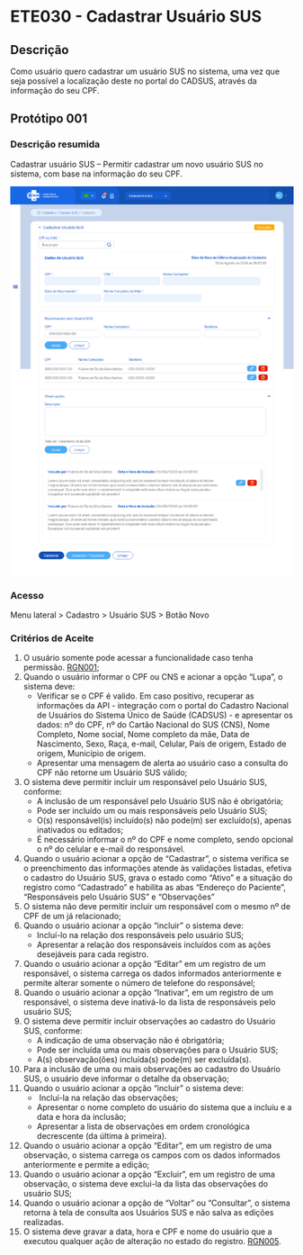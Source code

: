 # ETE030 - Cadastrar Usuário SUS

## Descrição 
Como usuário quero cadastrar um usuário SUS no sistema, uma vez que seja possível a localização deste no portal do CADSUS, através da informação do seu CPF.   

## Protótipo 001

### Descrição resumida 
Cadastrar usuário SUS – Permitir cadastrar um novo usuário SUS no sistema, com base na informação do seu CPF. 

![alt text](../imagens/ete-030-prot-001.png) <!-- Não sei se já foi alterada -->

### Acesso 
Menu lateral > Cadastro > Usuário SUS > Botão Novo 

### Critérios de Aceite 
1. O usuário somente pode acessar a funcionalidade caso tenha permissão. [RGN001](DocumentoDeRegrasv2.md#rgn001); 
2. Quando o usuário informar o CPF ou CNS e acionar a opção “Lupa”, o sistema deve: 
      * Verificar se o CPF é valido. Em caso positivo, recuperar as informações da API - integração com o portal do Cadastro Nacional de Usuários do Sistema Único de Saúde (CADSUS) - e apresentar os dados: nº do CPF, nº do Cartão Nacional do SUS (CNS), Nome Completo, Nome social, Nome completo da mãe, Data de Nascimento, Sexo, Raça, e-mail, Celular, País de origem, Estado de origem, Município de origem.   
      * Apresentar uma mensagem de alerta ao usuário caso a consulta do CPF não retorne um Usuário SUS válido;
3. O sistema deve permitir incluir um responsável pelo Usuário SUS, conforme: 
      * A inclusão de um responsável pelo Usuário SUS não é obrigatória; 
      * Pode ser incluído um ou mais responsáveis pelo Usuário SUS; 
      * O(s) responsável(is) incluído(s) não pode(m) ser excluído(s), apenas inativados ou editados; 
      * É necessário informar o nº do CPF e nome completo, sendo opcional o nº do celular e e-mail do responsável.
4. Quando o usuário acionar a opção de “Cadastrar”, o sistema verifica se o preenchimento das informações atende às validações listadas, efetiva o cadastro do Usuário SUS, grava o estado como “Ativo” e a situação do registro como “Cadastrado” e habilita as abas “Endereço do Paciente”, “Responsáveis pelo Usuário SUS” e “Observações” 
5. O sistema não deve permitir incluir um responsável com o mesmo nº de CPF de um já relacionado;
6. Quando o usuário acionar a opção “incluir” o sistema deve: 
      * Incluí-lo na relação dos responsáveis pelo usuário SUS; 
      * Apresentar a relação dos responsáveis incluídos com as ações desejáveis para cada registro. 
7. Quando o usuário acionar a opção “Editar” em um registro de um responsável, o sistema carrega os dados informados anteriormente e permite alterar somente o número de telefone do responsável; 
8. Quando o usuário acionar a opção “Inativar”, em um registro de um responsável, o sistema deve inativá-lo da lista de responsáveis pelo usuário SUS; 
9. O sistema deve permitir incluir observações ao cadastro do Usuário SUS, conforme: 
      * A indicação de uma observação não é obrigatória; 
      * Pode ser incluída uma ou mais observações para o Usuário SUS; 
      * A(s) observação(ões) incluída(s) pode(m) ser excluída(s).
10. Para a inclusão de uma ou mais observações ao cadastro do Usuário SUS, o usuário deve informar o detalhe da observação; 
11. Quando o usuário acionar a opção “incluir” o sistema deve: 
    *  Incluí-la na relação das observações; 
    * Apresentar o nome completo do usuário do sistema que a incluiu e a data e hora da inclusão;
    * Apresentar a lista de observações em ordem cronológica decrescente (da última à primeira). 
12. Quando o usuário acionar a opção “Editar”, em um registro de uma observação, o sistema carrega os campos com os dados informados anteriormente e permite a edição; 
13. Quando o usuário acionar a opção “Excluir”, em um registro de uma observação, o sistema deve exclui-la da lista das observações do usuário SUS; 
14. Quando o usuário acionar a opção de “Voltar” ou “Consultar”, o sistema retorna à tela de consulta aos Usuários SUS e não salva as edições realizadas.
15. O sistema deve gravar a data, hora e CPF e nome do usuário que a executou qualquer ação de alteração no estado do registro. [RGN005](DocumentoDeRegrasv2.md#rgn005). 